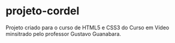 # projeto-cordel
 Projeto criado para o curso de HTML5 e CSS3 do Curso em Vídeo minsitrado pelo professor Gustavo Guanabara.
